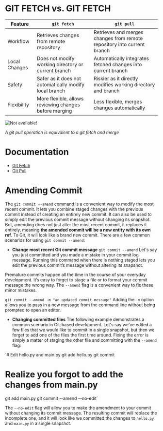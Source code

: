 # GIT FETCH vs. GIT FETCH


| Feature        | `git fetch`                                            | `git pull`                                                              |
|----------------|--------------------------------------------------------|-------------------------------------------------------------------------|
| Workflow       | Retrieves changes from remote repository               | Retrieves and merges changes from remote repository into current branch |
| Local Changes  | Does not modify working directory or current branch    | Automatically integrates fetched changes into current branch            |
| Safety         | Safer as it does not automatically modify local branch | Riskier as it directly modifies working directory and branch            |
| Flexibility    | More flexible, allows reviewing changes before merging | Less flexible, merges changes automatically                             |


![Not available!](https://itknowledgeexchange.techtarget.com/coffee-talk/files/2023/05/git-fetch-vs-merge.gif)

*A git pull operation is equivalent to a git fetch and merge*

# Documentation
* [Git Fetch](https://git-scm.com/docs/git-fetch)
* [Git Pull](https://git-scm.com/docs/git-pull)

# Amending Commit
The `git commit --amend` command is a convenient way to modify the most recent commit. It lets you combine staged changes with the previous commit instead of creating an entirely new commit. It can also be used to simply edit the previous commit message without changing its snapshot. But, amending does not just alter the most recent commit, it replaces it entirely, meaning **the amended commit will be a new entity with its own ref**. To Git, it will look like a brand new commit. There are a few common scenarios for using `git commit --amend`:

* **Change most recent Git commit message**
`git commit --amend`
Let's say you just committed and you made a mistake in your commit log message. Running this command when there is nothing staged lets you edit the previous commit’s message without altering its snapshot.

Premature commits happen all the time in the course of your everyday development. It’s easy to forget to stage a file or to format your commit message the wrong way. The `--amend` flag is a convenient way to fix these minor mistakes.

`git commit --amend -m "an updated commit message"`
Adding the `-m` option allows you to pass in a new message from the command line without being prompted to open an editor.

* **Changing committed files**
The following example demonstrates a common scenario in Git-based development. Let's say we've edited a few files that we would like to commit in a single snapshot, but then we forget to add one of the files the first time around. Fixing the error is simply a matter of staging the other file and committing with the `--amend` flag:

`# Edit hello.py and main.py
git add hello.py
git commit 
# Realize you forgot to add the changes from main.py 
git add main.py 
git commit --amend --no-edit`

The `--no-edit` flag will allow you to make the amendment to your commit without changing its commit message. The resulting commit will replace the incomplete one, and it will look like we committed the changes to `hello.py` and `main.py` in a single snapshot.


